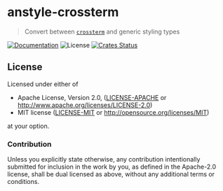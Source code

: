 # anstyle-crossterm

> Convert between [`crossterm`](https://lib.rs/crossterm) and generic styling types

[![Documentation](https://img.shields.io/badge/docs-master-blue.svg)][Documentation]
![License](https://img.shields.io/crates/l/anstyle-crossterm.svg)
[![Crates Status](https://img.shields.io/crates/v/anstyle-crossterm.svg)](https://crates.io/crates/anstyle-crossterm)

## License

Licensed under either of

 * Apache License, Version 2.0, ([LICENSE-APACHE](LICENSE-APACHE) or http://www.apache.org/licenses/LICENSE-2.0)
 * MIT license ([LICENSE-MIT](LICENSE-MIT) or http://opensource.org/licenses/MIT)

at your option.

### Contribution

Unless you explicitly state otherwise, any contribution intentionally
submitted for inclusion in the work by you, as defined in the Apache-2.0
license, shall be dual licensed as above, without any additional terms or
conditions.

[Crates.io]: https://crates.io/crates/anstyle-crossterm
[Documentation]: https://docs.rs/anstyle-crossterm
